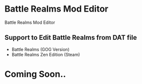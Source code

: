 # Battle Realms Mod Editor
Battle Realms Mod Editor


## Support to Edit Battle Realms from DAT file
- Battle Realms (GOG Version)
- Battle Realms Zen Edition (Steam)

# Coming Soon..

